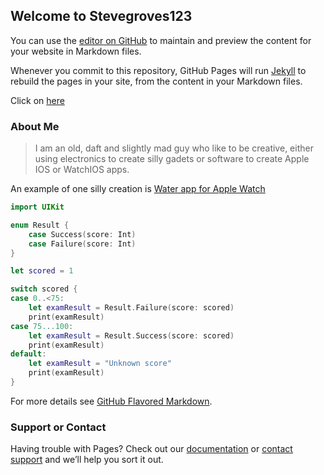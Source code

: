 ## Welcome to Stevegroves123

You can use the [editor on GitHub](https://github.com/stevegroves123/stevegroves123.github.io/edit/main/index.md) to maintain and preview the content for your website in Markdown files.

Whenever you commit to this repository, GitHub Pages will run [Jekyll](https://jekyllrb.com/) to rebuild the pages in your site, from the content in your Markdown files.

Click on [here](https://github.com/stevegroves123/stevegroves123.github.io/blob/main/tesco.json)

### About Me

> I am an old, daft and slightly mad guy who like to be creative, 
> either using electronics to create silly gadets or software to create Apple IOS or WatchIOS apps.

An example of one silly creation is [Water app for Apple Watch](https://github.com/stevegroves123/WaterLog)

```swift
import UIKit

enum Result {
    case Success(score: Int)
    case Failure(score: Int)
}

let scored = 1

switch scored {
case 0..<75:
    let examResult = Result.Failure(score: scored)
    print(examResult)
case 75...100:
    let examResult = Result.Success(score: scored)
    print(examResult)
default:
    let examResult = "Unknown score"
    print(examResult)
}
```

For more details see [GitHub Flavored Markdown](https://guides.github.com/features/mastering-markdown/).

### Support or Contact

Having trouble with Pages? Check out our [documentation](https://docs.github.com/categories/github-pages-basics/) or [contact support](https://github.com/contact) and we’ll help you sort it out.
